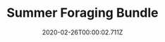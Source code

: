 ---
templateKey: blog-post
featuredpost: false
date: 2020-02-26T00:00:02.711Z
featuredimage: /img/Summer_Foraging_Bundle.png
title: Summer Foraging Bundle
description: Craft Room
reward: Summer Seeds (30)
tags:
  - Grape
  - Spice Berry
  - Sweet Pea
---